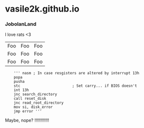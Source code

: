 # vasile2k.github.io
### JobolanLand
I love rats <3

<table>
    <tr>
        <td>Foo</td>
        <td>Foo</td>
        <td>Foo</td>
    </tr>
    <tr>
        <td>Foo</td>
        <td>Foo</td>
        <td>Foo</td>
    </tr>
    <tr>
        <td>Foo</td>
        <td>Foo</td>
        <td>Foo</td>
    </tr>
</table>

        ''' nasm ; In case resgisters are altered by interrupt 13h
        popa
        pusha
        stc                        ; Set carry... if BIOS doesn't
        int 13h
        jnc search_directory
        call reset_disk
        jnc read_root_directory
        mov si, disk_error
        jmp error '''

Maybe, nope?
!!!!!!!!!!!!
